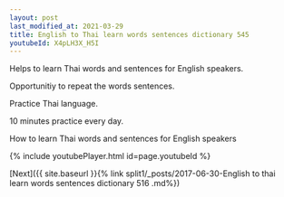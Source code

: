 ```yaml
---
layout: post
last_modified_at: 2021-03-29
title: English to Thai learn words sentences dictionary 545 
youtubeId: X4pLH3X_H5I
---
```

 
 
Helps to learn Thai words and sentences for English speakers.

Opportunitiy to repeat the words sentences. 

Practice Thai language. 
 
10 minutes practice every day. 
 
How to learn Thai words and sentences for English speakers 
 
{% include youtubePlayer.html id=page.youtubeId %}
 
 
[Next]({{ site.baseurl }}{% link  split1/_posts/2017-06-30-English to thai learn words sentences dictionary 516 .md%})
 
